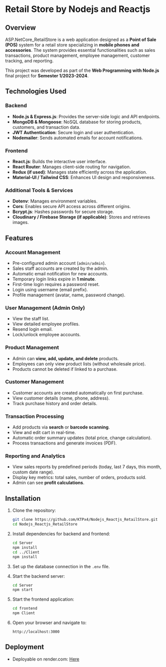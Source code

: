 # Retail Store by Nodejs and Reactjs

## Overview

ASP.NetCore_RetailStore is a web application designed as a **Point of Sale (POS)** system for a retail store specializing in **mobile phones and accessories**. The system provides essential functionalities such as sales transactions, product management, employee management, customer tracking, and reporting.

This project was developed as part of the **Web Programming with Node.js** final project for **Semester 1/2023-2024**.

## Technologies Used
### **Backend**
- **Node.js & Express.js**: Provides the server-side logic and API endpoints.
- **MongoDB & Mongoose**: NoSQL database for storing products, customers, and transaction data.
- **JWT Authentication**: Secure login and user authentication.
- **Nodemailer**: Sends automated emails for account notifications.

### **Frontend**
- **React.js**: Builds the interactive user interface.
- **React Router**: Manages client-side routing for navigation.
- **Redux (if used)**: Manages state efficiently across the application.
- **Material-UI / Tailwind CSS**: Enhances UI design and responsiveness.

### **Additional Tools & Services**
- **Dotenv**: Manages environment variables.
- **Cors**: Enables secure API access across different origins.
- **Bcrypt.js**: Hashes passwords for secure storage.
- **Cloudinary / Firebase Storage (if applicable)**: Stores and retrieves images.
  
## Features

### **Account Management**
- Pre-configured admin account (`admin/admin`).
- Sales staff accounts are created by the admin.
- Automatic email notification for new accounts.
- Temporary login links expire in **1 minute**.
- First-time login requires a password reset.
- Login using username (email prefix).
- Profile management (avatar, name, password change).

### **User Management (Admin Only)**
- View the staff list.
- View detailed employee profiles.
- Resend login email.
- Lock/unlock employee accounts.

### **Product Management**
- Admin can **view, add, update, and delete** products.
- Employees can only view product lists (without wholesale price).
- Products cannot be deleted if linked to a purchase.

### **Customer Management**
- Customer accounts are created automatically on first purchase.
- View customer details (name, phone, address).
- Track purchase history and order details.

### **Transaction Processing**
- Add products via **search** or **barcode scanning**.
- View and edit cart in real-time.
- Automatic order summary updates (total price, change calculation).
- Process transactions and generate invoices (PDF).

### **Reporting and Analytics**
- View sales reports by predefined periods (today, last 7 days, this month, custom date range).
- Display key metrics: total sales, number of orders, products sold.
- Admin can see **profit calculations**.


## Installation

1. Clone the repository:
   ```bash
   git clone https://github.com/KTPx4/Nodejs_Reactjs_RetailStore.git
   cd Nodejs_Reactjs_RetailStore
   ```

2. Install dependencies for backend and frontend:
   ```bash
   cd Server
   npm install
   cd ../Client
   npm install
   ```

3. Set up the database connection in the `.env` file.

4. Start the backend server:
   ```bash
   cd Server
   npm start
   ```   
5. Start the frontend application:
   ```bash
   cd frontend
   npm Client
   ```

6. Open your browser and navigate to:
   ```
   http://localhost:3000
   ```
 
## Deployment
- Deployable on render.com: [Here](https://finalnodejs-80u8.onrender.com)

 

